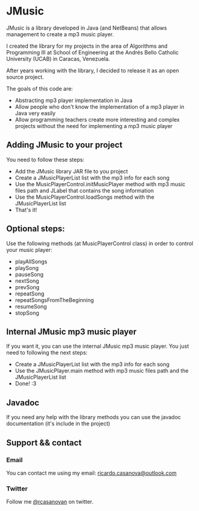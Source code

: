 # JMusic

JMusic is a library developed in Java (and NetBeans) that allows management to create a mp3 music player.

I created the library for my projects in the area of Algorithms and Programming III at School of Engineering at the Andrés Bello Catholic University (UCAB) in Caracas, Venezuela.

After years working with the library, I decided to release it as an open source project.

The goals of this code are:

* Abstracting mp3 player implementation in Java
* Allow people who don't know the implementation of a mp3 player in Java very easily
* Allow programming teachers create more interesting and complex projects without the need for implementing a mp3 music player

## Adding JMusic to your project

You need to follow these steps:

* Add the JMusic library JAR file to you project
* Create a JMusicPlayerList list with the mp3 info for each song
* Use the MusicPlayerControl.initMusicPlayer method with mp3 music files path and JLabel that contains the song information
* Use the MusicPlayerControl.loadSongs method with the JMusicPlayerList list
* That's it!

## Optional steps:

Use the following methods (at MusicPlayerControl class) in order to control your music player:

* playAllSongs
* playSong
* pauseSong
* nextSong
* prevSong
* repeatSong
* repeatSongsFromTheBeginning
* resumeSong
* stopSong

## Internal JMusic mp3 music player

If you want it, you can use the internal JMusic mp3 music player. You just need to following the next steps:

* Create a JMusicPlayerList list with the mp3 info for each song
* Use the JMusicPlayer.main method with mp3 music files path and the JMusicPlayerList list
* Done! :3

## Javadoc

If you need any help with the library methods you can use the javadoc documentation (it's include in the project)

## Support && contact

### Email

You can contact me using my email: ricardo.casanova@outlook.com

### Twitter

Follow me [@rcasanovan](http://twitter.com/rcasanovan) on twitter.
